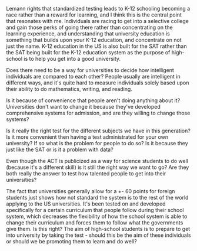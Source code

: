 Lemann rights that standardized testing leads to K-12 schooling becoming a race rather than a reward for learning, and I think this is the central point that resonates with me. Individuals are racing to get into a selective college and gain those perks of going there rather than concentrating on the learning experience, and understanding that university education is something that builds upon your K-12 education, and concentrate on not just the name. K-12 education in the US is also built for the SAT rather than the SAT being built for the K-12 education system as the purpose of high-school is to help you get into a good university.

Does there need to be a way for universities to decide how intelligent individuals are compared to each other? People usually are intelligent in different ways, and it's quite hard to measure individuals solely based upon their ability to do mathematics, writing, and reading. 

Is it because of convenience that people aren't doing anything about it? Universities don't want to change it because they've developed comprehensive systems for admission, and are they willing to change those systems?

Is it really the right test for the different subjects we have in this generation? Is it more convenient then having a test administrated for your own university? If so what is the problem for people to do so? Is it because they just like the SAT or is it a problem with data?

Even though the ACT is publicized as a way for science students to do well (because it's a different skill) is it still the right way we want to go? Are they both really the answer to test how talented people to get into their universities?

The fact that universities generally allow for a +- 60 points for foreign students just shows how not standard the system is to the rest of the world applying to the US universities. It's been tested on and developed specifically for a certain curriculum that people follow during their school system, which decreases the flexibility of how the school system is able to change their curriculum and forces them to follow what the governments give them. Is this right? The aim of high-school students is to prepare to get into university by taking the test - should this be the aim of these individuals or should we be promoting them to learn and do well?
